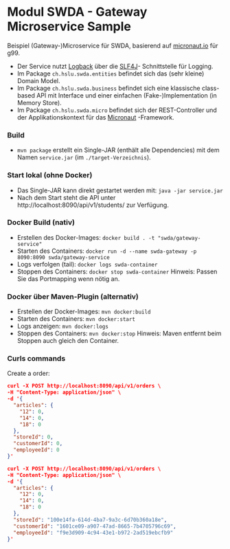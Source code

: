 # Modul SWDA - Gateway Microservice Sample
Beispiel (Gateway-)Microservice für SWDA, basierend auf [micronaut.io](https://micronaut.io/) für g99.
* Der Service nutzt [Logback](http://logback.qos.ch/) über die [SLF4J](http://www.slf4j.org/)-
  Schnittstelle für Logging.
* Im Package `ch.hslu.swda.entities` befindet sich das (sehr kleine) Domain Model.
* Im Package `ch.hslu.swda.business` befindet sich eine klassische class-based API
  mit Interface und einer einfachen (Fake-)Implementation (in Memory Store).
* Im Package `ch.hslu.swda.micro` befindet sich der REST-Controller und der 
  Applikationskontext für das [Micronaut](https://micronaut.io/) -Framework.

### Build
* `mvn package` erstellt ein Single-JAR (enthält alle Dependencies) mit dem Namen
`service.jar` (im `./target-Verzeichnis`). 

### Start lokal (ohne Docker)
* Das Single-JAR kann direkt gestartet werden mit: `java -jar service.jar`
* Nach dem Start steht die API unter http://localhost:8090/api/v1/students/ 
  zur Verfügung.

### Docker Build (nativ)
* Erstellen des Docker-Images: `docker build . -t "swda/gateway-service"`
* Starten des Containers: `docker run -d --name swda-gateway -p 8090:8090 swda/gateway-service`
* Logs verfolgen (tail): `docker logs swda-container`
* Stoppen des Containers: `docker stop swda-container`
Hinweis: Passen Sie das Portmapping wenn nötig an.

### Docker über Maven-Plugin (alternativ)
* Erstellen der Docker-Images: `mvn docker:build`
* Starten des Containers: `mvn docker:start`
* Logs anzeigen: `mvn docker:logs`
* Stoppen des Containers: `mvn docker:stop`
Hinweis: Maven entfernt beim Stoppen auch gleich den Container.

### Curls commands

Create a order:

```json
curl -X POST http://localhost:8090/api/v1/orders \
-H "Content-Type: application/json" \
-d '{
  "articles": {
    "12": 0,
    "14": 0,
    "18": 0
  },
  "storeId": 0,
  "customerId": 0,
  "employeeId": 0
}'
```

```json
curl -X POST http://localhost:8090/api/v1/orders \
-H "Content-Type: application/json" \
-d '{
  "articles": {
    "12": 0,
    "14": 0,
    "18": 0
  },
  "storeId": "100e14fa-614d-4ba7-9a3c-6d70b360a18e",
  "customerId": "1601ce09-a907-47ad-8665-7b4705796c69",
  "employeeId": "f9e3d909-4c94-43e1-b972-2ad519ebcfb9"
}'
```